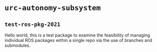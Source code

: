 # `urc-autonomy-subsystem`
## `test-ros-pkg-2021`

Hello world, this is a test package to examine the feasibility of managing individual ROS packages within a single repo via the use of branches and submodules.
